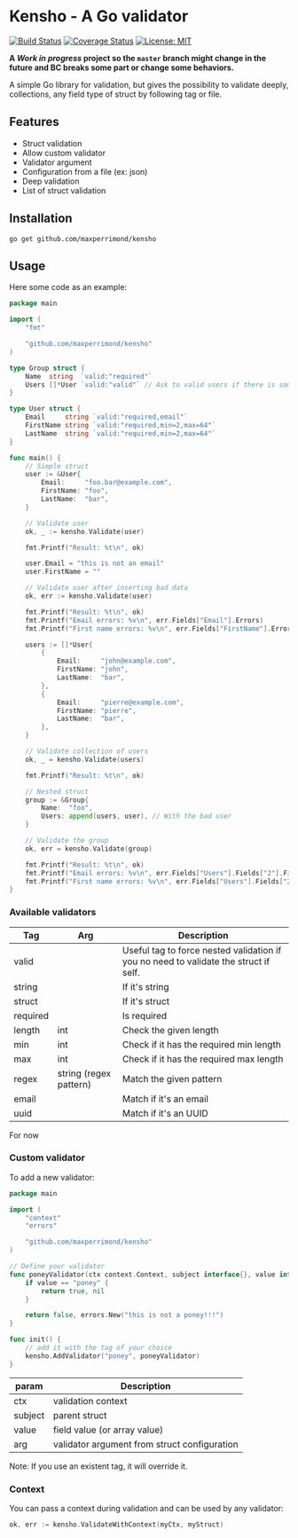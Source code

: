 # Kensho - A Go validator

[![Build Status](https://travis-ci.org/maxperrimond/kensho.svg?branch=master)](https://travis-ci.org/maxperrimond/kensho)
[![Coverage Status](https://coveralls.io/repos/github/maxperrimond/kensho/badge.svg?branch=master)](https://coveralls.io/github/maxperrimond/kensho?branch=master)
[![License: MIT](https://img.shields.io/badge/License-MIT-yellow.svg)](https://opensource.org/licenses/MIT)

**A *Work in progress* project so the `master` branch might change in the future and BC breaks some part or change some behaviors.**

A simple Go library for validation, but gives the possibility to validate deeply, collections, any field type of struct by following tag or file.

## Features

 - Struct validation
 - Allow custom validator
 - Validator argument
 - Configuration from a file (ex: json)
 - Deep validation
 - List of struct validation

## Installation

    go get github.com/maxperrimond/kensho

## Usage

Here some code as an example:

```go
package main

import (
	"fmt"

	"github.com/maxperrimond/kensho"
)

type Group struct {
	Name  string  `valid:"required"`
	Users []*User `valid:"valid"` // Ask to valid users if there is some
}

type User struct {
	Email     string `valid:"required,email"`
	FirstName string `valid:"required,min=2,max=64"`
	LastName  string `valid:"required,min=2,max=64"`
}

func main() {
	// Simple struct
	user := &User{
		Email:     "foo.bar@example.com",
		FirstName: "foo",
		LastName:  "bar",
	}

	// Validate user
	ok, _ := kensho.Validate(user)

	fmt.Printf("Result: %t\n", ok)

	user.Email = "this is not an email"
	user.FirstName = ""

	// Validate user after inserting bad data
	ok, err := kensho.Validate(user)

	fmt.Printf("Result: %t\n", ok)
	fmt.Printf("Email errors: %v\n", err.Fields["Email"].Errors)
	fmt.Printf("First name errors: %v\n", err.Fields["FirstName"].Errors)

	users := []*User{
		{
			Email:     "john@example.com",
			FirstName: "john",
			LastName:  "bar",
		},
		{
			Email:     "pierre@example.com",
			FirstName: "pierre",
			LastName:  "bar",
		},
	}

	// Validate collection of users
	ok, _ = kensho.Validate(users)

	fmt.Printf("Result: %t\n", ok)

	// Nested struct
	group := &Group{
		Name:  "foo",
		Users: append(users, user), // With the bad user
	}

	// Validate the group
	ok, err = kensho.Validate(group)

	fmt.Printf("Result: %t\n", ok)
	fmt.Printf("Email errors: %v\n", err.Fields["Users"].Fields["2"].Fields["Email"].Errors)
	fmt.Printf("First name errors: %v\n", err.Fields["Users"].Fields["2"].Fields["FirstName"].Errors)
}
```

### Available validators

Tag | Arg | Description
--- | --- | ---
valid | | Useful tag to force nested validation if you no need to validate the struct if self.
string | | If it's string
struct | | If it's struct
required | | Is required
length | int | Check the given length
min | int | Check if it has the required min length
max | int | Check if it has the required max length
regex | string (regex pattern) | Match the given pattern
email | | Match if it's an email
uuid | | Match if it's an UUID

For now

### Custom validator

To add a new validator:

```go
package main

import (
	"context"
	"errors"

	"github.com/maxperrimond/kensho"
)

// Define your validator
func poneyValidator(ctx context.Context, subject interface{}, value interface{}, arg interface{}) (bool, error) {
	if value == "poney" {
		return true, nil
	}

	return false, errors.New("this is not a poney!!!")
}

func init() {
	// add it with the tag of your choice
    kensho.AddValidator("poney", poneyValidator)
}
```

param | Description
---|---
ctx  | validation context
subject | parent struct
value | field value (or array value)
arg | validator argument from struct configuration

Note: If you use an existent tag, it will override it.

### Context

You can pass a context during validation and can be used by any validator:

```go
ok, err := kensho.ValidateWithContext(myCtx, myStruct)
```
